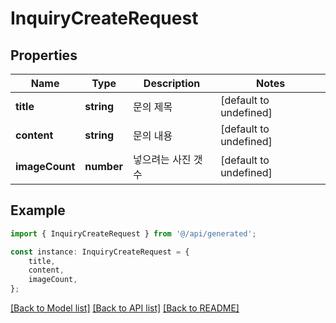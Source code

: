 # InquiryCreateRequest


## Properties

Name | Type | Description | Notes
------------ | ------------- | ------------- | -------------
**title** | **string** | 문의 제목 | [default to undefined]
**content** | **string** | 문의 내용 | [default to undefined]
**imageCount** | **number** | 넣으려는 사진 갯수 | [default to undefined]

## Example

```typescript
import { InquiryCreateRequest } from '@/api/generated';

const instance: InquiryCreateRequest = {
    title,
    content,
    imageCount,
};
```

[[Back to Model list]](../README.md#documentation-for-models) [[Back to API list]](../README.md#documentation-for-api-endpoints) [[Back to README]](../README.md)
